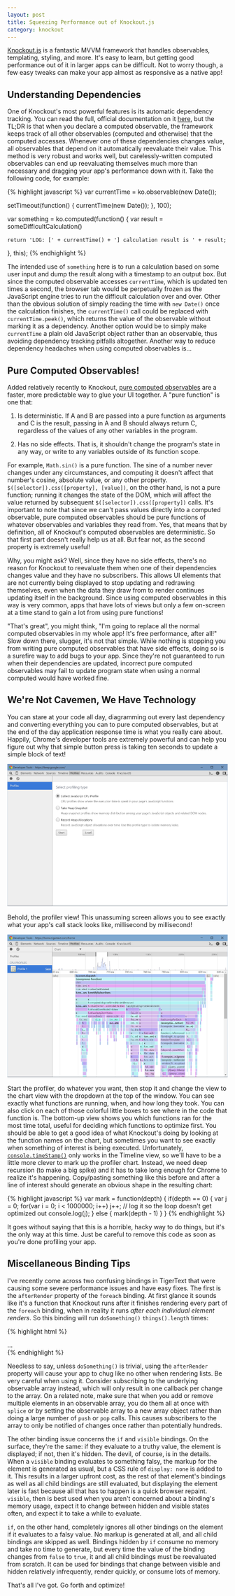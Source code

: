```yaml
---
layout: post
title: Squeezing Performance out of Knockout.js
category: knockout
---
```


[Knockout.js](http://knockoutjs.com) is a fantastic MVVM framework that handles observables, templating, styling, and more. It's easy to learn, but getting good performance out of it in larger apps can be difficult. Not to worry though, a few easy tweaks can make your app almost as responsive as a native app!

<!--more-->

Understanding Dependencies
--------------------------

One of Knockout's most powerful features is its automatic dependency tracking. You can read the full, official documentation on it [here](http://knockoutjs.com/documentation/computed-dependency-tracking.html), but the TL;DR is that when you declare a computed observable, the framework keeps track of all other observables (computed and otherwise) that the computed accesses. Whenever one of these dependencies changes value, all observables that depend on it automatically reevaluate their value. This method is very robust and works well, but carelessly-written computed observables can end up reevaluating themselves much more than necessary and dragging your app's performance down with it. Take the following code, for example:

{% highlight javascript %}
var currentTime = ko.observable(new Date());

setTimeout(function() {
	currentTime(new Date());
}, 100);

var something = ko.computed(function() {
	var result = someDifficultCalculation()

	return 'LOG: [' + currentTime() + '] calculation result is ' + result;
}, this);
{% endhighlight %}

The intended use of `something` here is to run a calculation based on some user input and dump the result along with a timestamp to an output box. But since the computed observable accesses `currentTime`, which is updated ten times a second, the browser tab would be perpetually frozen as the JavaScript engine tries to run the difficult calculation over and over. Other than the obvious solution of simply reading the time with `new Date()` once the calculation finishes, the `currentTime()` call could be replaced with `currentTime.peek()`, which returns the value of the observable without marking it as a dependency. Another option would be to simply make `currentTime` a plain old JavaScript object rather than an observable, thus avoiding dependency tracking pitfalls altogether. Another way to reduce dependency headaches when using computed observables is...

Pure Computed Observables!
--------------------------

Added relatively recently to Knockout, [pure computed observables](http://knockoutjs.com/documentation/computed-pure.html) are a faster, more predictable way to glue your UI together. A "pure function" is one that:

1. Is deterministic. If A and B are passed into a pure function as arguments and C is the result, passing in A and B should always return C, regardless of the values of any other variables in the program.

2. Has no side effects. That is, it shouldn't change the program's state in any way, or write to any variables outside of its function scope.

For example, `Math.sin()` is a pure function. The sine of a number never changes under any circumstances, and computing it doesn't affect that number's cosine, absolute value, or any other property. `$([selector]).css([property], [value])`, on the other hand, is not a pure function; running it changes the state of the DOM, which will affect the value returned by subsequent `$([selector]).css([property])` calls. It's important to note that since we can't pass values directly into a computed observable, pure computed observables should be pure functions of whatever observables and variables they read from. Yes, that means that by definition, all of Knockout's computed observables are deterministic. So that first part doesn't really help us at all. But fear not, as the second property is extremely useful!

Why, you might ask? Well, since they have no side effects, there's no reason for Knockout to reevaluate them when one of their dependencies changes value and they have no subscribers. This allows UI elements that are not currently being displayed to stop updating and redrawing themselves, even when the data they draw from to render continues updating itself in the background. Since using computed observables in this way is very common, apps that have lots of views but only a few on-screen at a time stand to gain a lot from using pure functions!

"That's great", you might think, "I'm going to replace all the normal computed observables in my whole app! It's free performance, after all!" Slow down there, slugger, it's not that simple. While nothing is stopping you from writing pure computed observables that have side effects, doing so is a surefire way to add bugs to your app. Since they're not guaranteed to run when their dependencies are updated, incorrect pure computed observables may fail to update program state when using a normal computed would have worked fine.

We're Not Cavemen, We Have Technology
-------------------------------------

You can stare at your code all day, diagramming out every last dependency and converting everything you can to pure computed observables, but at the end of the day application response time is what you really care about. Happily, Chrome's developer tools are extremely powerful and can help you figure out why that simple button press is taking ten seconds to update a simple block of text!

![Behold, the profiler view!](/assets/devtools.png)

Behold, the profiler view! This unassuming screen allows you to see exactly what your app's call stack looks like, millisecond by millisecond!

![Behold, the chart view!](/assets/timeline.png)

Start the profiler, do whatever you want, then stop it and change the view to the chart view with the dropdown at the top of the window. You can see exactly what functions are running, when, and how long they took. You can also click on each of those colorful little boxes to see where in the code that function is. The bottom-up view shows you which functions ran for the most time total, useful for deciding which functions to optimize first. You should be able to get a good idea of what Knockout's doing by looking at the function names on the chart, but sometimes you want to see exactly when something of interest is being executed. Unfortunately, [`console.timeStamp()`](https://developer.chrome.com/devtools/docs/console-api#consoletimestamplabel) only works in the Timeline view, so we'll have to be a little more clever to mark up the profiler chart. Instead, we need deep recursion (to make a big spike) and it has to take long enough for Chrome to realize it's happening. Copy/pasting something like this before and after a line of interest should generate an obvious shape in the resulting chart:

{% highlight javascript %}
var mark = function(depth) {
	if(depth == 0) {
		var j = 0;
		for(var i = 0; i < 1000000; i++)
			j++;
		// log it so the loop doesn't get optimized out
		console.log(j);
	} else {
		mark(depth - 1)
	}
}
{% endhighlight %}

It goes without saying that this is a horrible, hacky way to do things, but it's the only way at this time. Just be careful to remove this code as soon as you're done profiling your app.

Miscellaneous Binding Tips
--------------------------

I've recently come across two confusing bindings in TigerText that were causing some severe performance issues and have easy fixes. The first is the `afterRender` property of the `foreach` binding. At first glance it sounds like it's a function that Knockout runs after it finishes rendering every part of the `foreach` binding, when in reality it runs _after each individual element renders_. So this binding will run `doSomething()` `things().length` times:

{% highlight html %}
<div data-bind="foreach: {data: things, afterRender: doSomething()}">
	...
</div>
{% endhighlight %}

Needless to say, unless `doSomething()` is trivial, using the `afterRender` property will cause your app to chug like no other when rendering lists. Be very careful when using it. Consider subscribing to the underlying observable array instead, which will only result in one callback per change to the array. On a related note, make sure that when you add or remove multiple elements in an observable array, you do them all at once with `splice` or by setting the observable array to a new array object rather than doing a large number of `push` or `pop` calls. This causes subscribers to the array to only be notified of changes once rather than potentially hundreds.

The other binding issue concerns the `if` and `visible` bindings. On the surface, they're the same: if they evaluate to a truthy value, the element is displayed; if not, then it's hidden. The devil, of course, is in the details. When a `visible` binding evaluates to something falsy, the markup for the element is generated as usual, but a CSS rule of `display: none` is added to it. This results in a larger upfront cost, as the rest of that element's bindings as well as all child bindings are still evaluated, but displaying the element later is fast because all that has to happen is a quick browser repaint. `visible`, then is best used when you aren't concerned about a binding's memory usage, expect it to change between hidden and visible states often, and expect it to take a while to evaluate.

`if`, on the other hand, completely ignores all other bindings on the element if it evaluates to a falsy value. No markup is generated at all, and all child bindings are skipped as well. Bindings hidden by `if` consume no memory and take no time to generate, but every time the value of the binding changes from `false` to `true`, it and all child bindings must be reevaluated from scratch. It can be used for bindings that change between visible and hidden relatively infrequently, render quickly, or consume lots of memory.

That's all I've got. Go forth and optimize!
